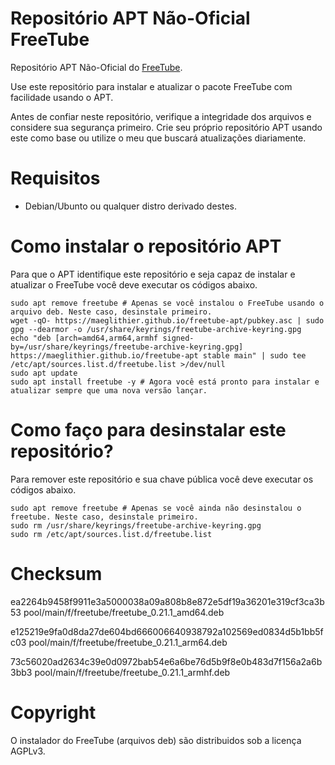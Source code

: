 # Repositório APT Não-Oficial FreeTube
Repositório APT Não-Oficial do [FreeTube](https://github.com/FreeTubeApp/FreeTube).

Use este repositório para instalar e atualizar o pacote FreeTube com facilidade usando o APT.

Antes de confiar neste repositório, verifique a integridade dos arquivos e considere sua segurança primeiro. Crie seu próprio repositório APT usando este como base ou utilize o meu que buscará atualizações diariamente.

# Requisitos

* Debian/Ubunto ou qualquer distro derivado destes.

# Como instalar o repositório APT
Para que o APT identifique este repositório e seja capaz de instalar e atualizar o FreeTube você deve executar os códigos abaixo.
```shell
sudo apt remove freetube # Apenas se você instalou o FreeTube usando o arquivo deb. Neste caso, desinstale primeiro.
wget -qO- https://maeglithier.github.io/freetube-apt/pubkey.asc | sudo gpg --dearmor -o /usr/share/keyrings/freetube-archive-keyring.gpg
echo "deb [arch=amd64,arm64,armhf signed-by=/usr/share/keyrings/freetube-archive-keyring.gpg] https://maeglithier.github.io/freetube-apt stable main" | sudo tee /etc/apt/sources.list.d/freetube.list >/dev/null
sudo apt update
sudo apt install freetube -y # Agora você está pronto para instalar e atualizar sempre que uma nova versão lançar.
```

# Como faço para desinstalar este repositório?
Para remover este repositório e sua chave pública você deve executar os códigos abaixo.
```shell
sudo apt remove freetube # Apenas se você ainda não desinstalou o freetube. Neste caso, desinstale primeiro.
sudo rm /usr/share/keyrings/freetube-archive-keyring.gpg
sudo rm /etc/apt/sources.list.d/freetube.list
```

# Checksum

ea2264b9458f9911e3a5000038a09a808b8e872e5df19a36201e319cf3ca3b53  pool/main/f/freetube/freetube_0.21.1_amd64.deb

e125219e9fa0d8da27de604bd666006640938792a102569ed0834d5b1bb5fc03  pool/main/f/freetube/freetube_0.21.1_arm64.deb

73c56020ad2634c39e0d0972bab54e6a6be76d5b9f8e0b483d7f156a2a6b3bb3  pool/main/f/freetube/freetube_0.21.1_armhf.deb

# Copyright
O instalador do FreeTube (arquivos deb) são distribuidos sob a licença AGPLv3.